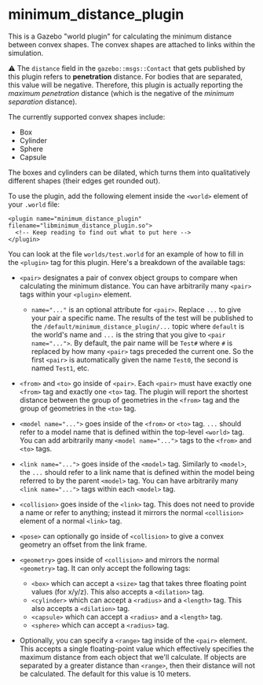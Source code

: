 # minimum_distance_plugin

This is a Gazebo "world plugin" for calculating the minimum distance between convex shapes. The convex shapes are attached to links within the simulation.

:warning: The `distance` field in the `gazebo::msgs::Contact` that gets published by this plugin refers to **penetration** distance. For bodies that are separated, this value will be negative. Therefore, this plugin is actually reporting the *maximum penetration* distance (which is the negative of the *minimum separation* distance).

The currently supported convex shapes include:

* Box
* Cylinder
* Sphere
* Capsule

The boxes and cylinders can be dilated, which turns them into qualitatively different shapes (their edges get rounded out).

To use the plugin, add the following element inside the `<world>` element of your `.world` file:

```
<plugin name="minimum_distance_plugin" filename="libminimum_distance_plugin.so">
  <!-- Keep reading to find out what to put here -->
</plugin>
```

You can look at the file `worlds/test.world` for an example of how to fill in the `<plugin>` tag for this plugin. Here's a breakdown of the available tags:

* `<pair>` designates a pair of convex object groups to compare when calculating the minimum distance. You can have arbitrarily many `<pair>` tags within your `<plugin>` element.
   * `name="..."` is an optional attribute for `<pair>`. Replace `...` to give your pair a specific name. The results of the test will be published to the `/default/minimum_distance_plugin/...` topic where `default` is the world's name and `...` is the string that you give to `<pair name="...">`. By default, the pair name will be `Test#` where `#` is replaced by how many `<pair>` tags preceded the current one. So the first `<pair>` is automatically given the name `Test0`, the second is named `Test1`, etc.

* `<from>` and `<to>` go inside of `<pair>`. Each `<pair>` must have exactly one `<from>` tag and exactly one `<to>` tag. The plugin will report the shortest distance between the group of geometries in the `<from>` tag and the group of geometries in the `<to>` tag.

* `<model name="...">` goes inside of the `<from>` or `<to>` tag. `...` should refer to a model name that is defined within the top-level `<world>` tag. You can add arbitrarily many `<model name="...">` tags to the `<from>` and `<to>` tags.

* `<link name="...">` goes inside of the `<model>` tag. Similarly to `<model>`, the `...` should refer to a link name that is defined within the model being referred to by the parent `<model>` tag. You can have arbitrarily many `<link name="...">` tags within each `<model>` tag.

* `<collision>` goes inside of the `<link>` tag. This does not need to provide a name or refer to anything; instead it mirrors the normal `<collision>` element of a normal `<link>` tag.

* `<pose>` can optionally go inside of `<collision>` to give a convex geometry an offset from the link frame.

* `<geometry>` goes inside of `<collision>` and mirrors the normal `<geometry>` tag. It can only accept the following tags:
   * `<box>` which can accept a `<size>` tag that takes three floating point values (for x/y/z). This also accepts a `<dilation>` tag.
   * `<cylinder>` which can accept a `<radius>` and a `<length>` tag. This also accepts a `<dilation>` tag.
   * `<capsule>` which can accept a `<radius>` and a `<length>` tag.
   * `<sphere>` which can accept a `<radius>` tag.

* Optionally, you can specify a `<range>` tag inside of the `<pair>` element. This accepts a single floating-point value which effectively specifies the maximum distance from each object that we'll calculate. If objects are separated by a greater distance than `<range>`, then their distance will not be calculated. The default for this value is 10 meters.
